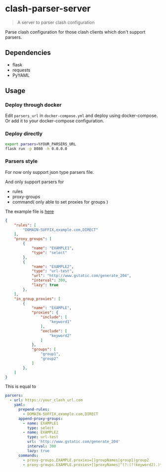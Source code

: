 # clash-parser-server
> A server to parser clash configuration

Parse clash configuration for those clash clients which don't support parsers.

## Dependencies
- flask
- requests
- PyYAML

## Usage
### Deploy through docker
Edit `parsers_url` in `docker-compose.yml` and deploy using docker-compose.
Or add it to your docker-compose configuration.

### Deploy directly
```sh
export parsers=%YOUR_PARSERS_URL
flask run -p 8080 -h 0.0.0.0
```

### Parsers style
For now only support json type parsers file.

And only support parsers for
- rules
- proxy-groups
- command( only able to set proxies for groups )

The example file is [here](https://gist.github.com/hlf20010508/06b75d34b2366d14636e599814fe5002)

```json
{
    "rules": [
        "DOMAIN-SUFFIX,example.com,DIRECT"
    ],
    "proxy_groups": [
        {
            "name": "EXAMPLE1",
            "type": "select"
        },
        {
            "name": "EXAMPLE2",
            "type": "url-test",
            "url": "http://www.gstatic.com/generate_204",
            "interval": 300,
            "lazy": true
        },
    ],
    "in_group_proxies": [
        {
            "name": "EXAMPLE",
            "proxies": {
                "include": [
                    "keyword1"
                ],
                "exclude": [
                    "keyword2"
                ]
            },
            "groups": [
                "group1",
                "group2"
            ]
        },
    ]
}
```

This is equal to

```yaml
parsers:
  - url: https://your_clash_url.com
    yaml:
      prepend-rules:
        - DOMAIN-SUFFIX,example.com,DIRECT
      append-proxy-groups:
        - name: EXAMPLE1
          type: select
        - name: EXAMPLE2
          type: url-test
          url: 'http://www.gstatic.com/generate_204'
          interval: 300
          lazy: true
      commands:
        - proxy-groups.EXAMPLE.proxies=[]groupNames|group1|group2
        - proxy-groups.EXAMPLE.proxies+[]proxyNames|^(?:(?!keyword2).)*?keyword1.*$  # this means add proxies whose name have keyword1 but don't have keyword2
```
